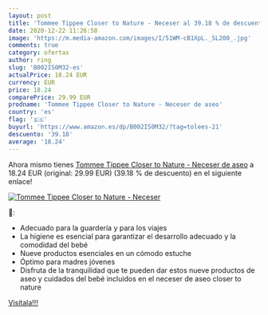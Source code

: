 ```yaml
---
layout: post
title: 'Tommee Tippee Closer to Nature - Neceser al 39.18 % de descuento'
date: 2020-12-22 11:26:58
image: 'https://m.media-amazon.com/images/I/51WM-cB1XpL._SL200_.jpg'
comments: true
category: ofertas
author: ring
slug: 'B002IS0M32-es'
actualPrice: 18.24 EUR
currency: EUR
price: 18.24
comparePrice: 29.99 EUR
prodname: 'Tommee Tippee Closer to Nature - Neceser de aseo'
country: 'es'
flag: '🇪🇸'
buyurl: 'https://www.amazon.es/dp/B002IS0M32/?tag=tolees-21'
descuento: '39.18'
average: '18.24'
---
```


Ahora mismo tienes [Tommee Tippee Closer to Nature - Neceser de aseo](https://www.amazon.es/dp/B002IS0M32/?tag=tolees-21) a 18.24 EUR (original: 29.99 EUR) (39.18 %  de descuento) en el siguiente enlace!

[![Tommee Tippee Closer to Nature - Neceser](https://m.media-amazon.com/images/I/51WM-cB1XpL._SL200_.jpg)](https://www.amazon.es/dp/B002IS0M32/?tag=tolees-21)

🔎:

- Adecuado para la guardería y para los viajes
- La higiene es esencial para garantizar el desarrollo adecuado y la comodidad del bebé
- Nueve productos esenciales en un cómodo estuche
- Óptimo para madres jóvenes
- Disfruta de la tranquilidad que te pueden dar estos nueve productos de aseo y cuidados del bebé incluidos en el neceser de aseo closer to nature

[Visítala!!!](https://www.amazon.es/dp/B002IS0M32/?tag=tolees-21)
